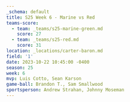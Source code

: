 ```yaml
---
_schema: default
title: S25 Week 6 - Marine vs Red
teams-score:
  - team: _teams/s25-marine-green.md
    score: 27
  - team: _teams/s25-red.md
    score: 31
location: _locations/carter-baron.md
field: '1'
date: 2023-10-22 10:45:00 -0400
season: 25
week: 6
mvp: Luis Cotto, Sean Karson
game-ball: Brandon T., Sam Smallwood
sportsperson: Andrew Strahan, Johnny Moseman
---
```

